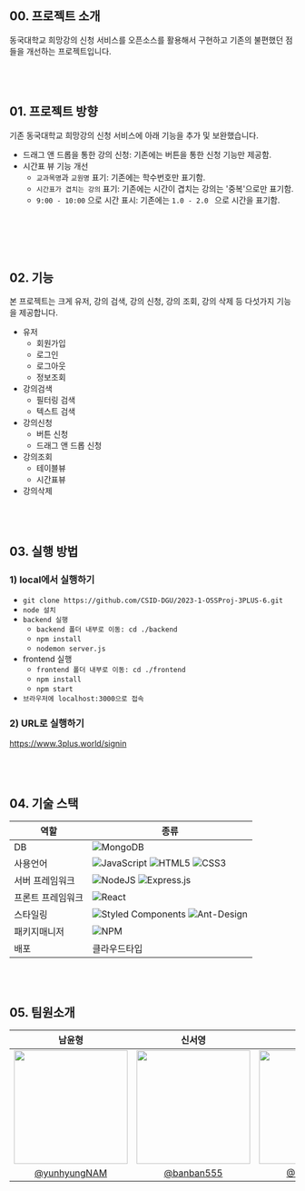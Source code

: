 
## 00. 프로젝트 소개
동국대학교 희망강의 신청 서비스를 오픈소스를 활용해서 구현하고
기존의 불편했던 점들을 개선하는 프로젝트입니다.
<br></br>
<br></br>

## 01. 프로젝트 방향
기존 동국대학교 희망강의 신청 서비스에 아래 기능을 추가 및 보완했습니다.
 - 드래그 앤 드롭을 통한 강의 신청: 기존에는 버튼을 통한 신청 기능만 제공함.
 - 시간표 뷰 기능 개선 
	 - `교과목명`과 `교원명` 표기: 기존에는 학수번호만 표기함.
	 - `시간표가 겹치는 강의` 표기: 기존에는 시간이 겹치는 강의는 '중복'으로만 표기함.
	 -  `9:00 - 10:00` 으로 시간 표시: 기존에는 `1.0 - 2.0 ` 으로 시간을 표기함.

<br></br>
<br></br>

## 02. 기능
본 프로젝트는 크게 유저, 강의 검색, 강의 신청, 강의 조회, 강의 삭제 등 다섯가지 기능을 제공합니다.

 - 유저 
	 - 회원가입
	 - 로그인
	 - 로그아웃
	 - 정보조회
- 강의검색
	- 필터링 검색
	- 텍스트 검색
 - 강의신청
	 - 버튼 신청
	 - 드래그 앤 드롭 신청
 - 강의조회
	 - 테이블뷰
	 - 시간표뷰
 - 강의삭제
<br></br>
<br></br>
## 03. 실행 방법
### 1) local에서 실행하기

 - `git clone https://github.com/CSID-DGU/2023-1-OSSProj-3PLUS-6.git`
 - `node 설치` 
 - `backend 실행`
	 - `backend 폴더 내부로 이동: cd ./backend`  
	 - `npm install`
	 - `nodemon server.js`
- frontend 실행
	- `frontend 폴더 내부로 이동: cd ./frontend`
	- `npm install`
	- `npm start`
- `브라우저에 localhost:3000으로 접속`

### 2) URL로 실행하기
https://www.3plus.world/signin
<br></br>
<br></br>

## 04. 기술 스택
|역할|종류|
|-|-| 
|DB|![MongoDB](https://img.shields.io/badge/MongoDB-%234ea94b.svg?style=for-the-badge&logo=mongodb&logoColor=white)
|사용언어|![JavaScript](https://img.shields.io/badge/javascript-%23323330.svg?style=for-the-badge&logo=javascript&logoColor=%23F7DF1E) ![HTML5](https://img.shields.io/badge/html5-%23E34F26.svg?style=for-the-badge&logo=html5&logoColor=white) ![CSS3](https://img.shields.io/badge/css3-%231572B6.svg?style=for-the-badge&logo=css3&logoColor=white) 
|서버 프레임워크| ![NodeJS](https://img.shields.io/badge/node.js-6DA55F?style=for-the-badge&logo=node.js&logoColor=white) ![Express.js](https://img.shields.io/badge/express.js-%23404d59.svg?style=for-the-badge&logo=express&logoColor=%2361DAFB) 
|프론트 프레임워크|![React](https://img.shields.io/badge/react-%2320232a.svg?style=for-the-badge&logo=react&logoColor=%2361DAFB)
|스타일링|![Styled Components](https://img.shields.io/badge/styled--components-DB7093?style=for-the-badge&logo=styled-components&logoColor=white) ![Ant-Design](https://img.shields.io/badge/-AntDesign-%230170FE?style=for-the-badge&logo=ant-design&logoColor=white)
|패키지매니저|![NPM](https://img.shields.io/badge/NPM-%23CB3837.svg?style=for-the-badge&logo=npm&logoColor=white)                                         
|배포| 클라우드타입

<br />
<br/>

## 05. 팀원소개
|남윤형|신서영|이윤서
|:-:|:-:|:-:|
|<img src="https://avatars.githubusercontent.com/u/117243352?v=4" width="200px" />|<img src="https://avatars.githubusercontent.com/u/124651984?v=4" width="200px" />|<img src="https://avatars.githubusercontent.com/u/112849440?v=4" width="200px" />|
|[@yunhyungNAM](https://github.com/yunhyungNAM)|[@banban555](https://github.com/banban555)|[@Yunseo Lee](https://github.com/lys3269)|
<br />
